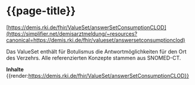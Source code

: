 # {{page-title}}
[https://demis.rki.de/fhir/ValueSet/answerSetConsumptionCLOD](https://simplifier.net/demisarztmeldung/~resources?canonical=https://demis.rki.de/fhir/valueset/answersetconsumptionclod)

Das ValueSet enthält für Botulismus die Antwortmöglichkeiten für den Ort des Verzehrs. Alle referenzierten Konzepte stammen aus SNOMED-CT.

**Inhalte**
{{render:https://demis.rki.de/fhir/ValueSet/answerSetConsumptionCLOD}}
